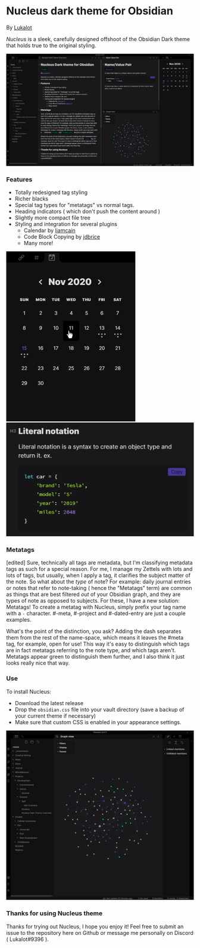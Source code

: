 # Nucleus dark theme for Obsidian

By [Lukalot](https://github.com/Lukalot)

_Nucleus_ is a sleek, carefully designed offshoot of the Obsidian Dark theme that holds true to the original styling.

![Nucleus documentation image](images/preview.png)

### Features
- Totally redesigned tag styling
- Richer blacks
- Special tag types for "metatags" vs normal tags.
- Heading indicators ( which don't push the content around )
- Slightly more compact file tree
- Styling and integration for several plugins
	- Calendar by [liamcain](https://github.com/liamcain/)
	- Code Block Copying by [jdbrice](https://github.com/jdbrice)
	- Many more!

![Calendar integration (Plugin by liamcain)](images/nucleus_calendar_integration.png) ![Code Block Copying integration (Plugin by jdbrice)](images/nucleus_code.png)

### Metatags
[edited]
Sure, technically all tags are metadata, but I'm classifying metadata tags as such for a special reason. For me, I manage my Zettels with lots and lots of tags, but usually, when I apply a tag, it clarifies the subject matter of the note. So what about the *type* of note? For example: daily journal entries or notes that refer to note-taking ( hence the "Metatags" term) are common as things that are best filtered *out* of your Obsidian graph, and they are types of note as opposed to subjects. For these, I have a new solution: Metatags! To create a metatag with Nucleus, simply prefix your tag name with a `-` character. #-meta, #-project and #-dated-entry are just a couple examples.

What's the point of the distinction, you ask? Adding the dash separates them from the rest of the name-space, which means it leaves the #meta tag, for example, open for use! This way it's easy to distinguish which tags are in fact metatags referring to the note type, and which tags aren't. Metatags appear green to distinguish them further, and I also think it just looks really nice that way.

### Use
To install Nucleus:
 - Download the latest release
 - Drop the `obsidian.css` file into your vault directory (save a backup of your current theme if necessary)
 - Make sure that custom CSS is enabled in your appearance settings.

![Nucleus graph image](images/nucleus_graph.png)

### Thanks for using Nucleus theme
Thanks for trying out Nucleus, I hope you enjoy it! Feel free to submit an issue to the repository here on Github or message me personally on Discord ( Lukalot#9396 ).
